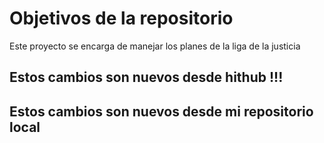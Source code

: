 # Objetivos de la repositorio

Este proyecto se encarga de manejar los planes de la liga de la justicia


## Estos cambios son nuevos desde hithub !!!
## Estos cambios son nuevos desde mi repositorio local 


